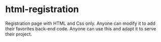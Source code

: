 # html-registration
Registration page with HTML and Css only. Anyone can modify it to add their favorites back-end code.
Anyone can use this and adapt it to serve their project.
